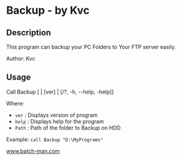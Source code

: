 
# Backup - by Kvc
## Description
This program can backup your PC Folders to Your FTP server easily.

Author: Kvc

## Usage
Call Backup [<Path> | [ver] | [/?, -h, --help, -help]]

Where:

- `ver`		: 	Displays version of program
- `help`		: 	Displays help for the program
- `Path`	: 	Path of the folder to Backup on HDD

Example: 
`call Backup "D:\MyPrograms"`



www.batch-man.com
